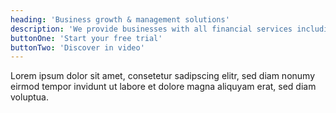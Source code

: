 ```yaml
---
heading: 'Business growth & management solutions'
description: 'We provide businesses with all financial services including financial analysis of the enterprise, inbound marketing & website development service.'
buttonOne: 'Start your free trial'
buttonTwo: 'Discover in video'
---
```


Lorem ipsum dolor sit amet, consetetur sadipscing elitr,
sed diam nonumy eirmod tempor invidunt ut labore
et dolore magna aliquyam erat, sed diam voluptua.